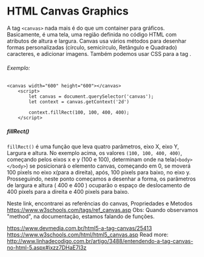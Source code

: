 # HTML Canvas Graphics 

A tag `<canvas>` nada mais é do que um container para gráficos. Basicamente, é uma tela, uma região definida no código HTML com atributos de altura e largura.
Canvas usa vários métodos para desenhar formas personalizadas (círculo, semicírculo, Retângulo e Quadrado) caracteres, e adicionar imagens.  Também podemos usar CSS para a tag .


###### Exemplo:

```
<canvas width="600" height="600"></canvas>
    <script>    
        let canvas = document.querySelector('canvas');
        let context = canvas.getContext('2d')  

        context.fillRect(100, 100, 400, 400);   
    </script>
```    

##### fillRect()

` fillRect() ` é uma função que leva quatro parâmetros, eixo X, eixo Y, Largura e altura. 
No exemplo acima, os valores `(100, 100, 400, 400)`, começando pelos eixos x e y (100 e 100), determinam onde na tela(`<body></body>`) se posicionará o elemento canvas, começando em 0, se moverá 100 pixels no eixo x(para a direita), após, 100 pixels para baixo, no eixo y. Prosseguindo, neste ponto começamos a desenhar a forma, os parâmetros de largura e altura ( 400 e 400 ) ocuparão o espaço de deslocamento de 400 pixels para a direita e 400 pixels para baixo.  


Neste link, encontrarei as referências do canvas, Propriedades e Metodos https://www.w3schools.com/tags/ref_canvas.asp
Obs: Quando observamos "method", na documentação, estamos falando de funções.


https://www.devmedia.com.br/html5-a-tag-canvas/25413
https://www.w3schools.com/html/html5_canvas.asp
Read more: http://www.linhadecodigo.com.br/artigo/3488/entendendo-a-tag-canvas-no-html-5.aspx#ixzz7DHaE7I3z
